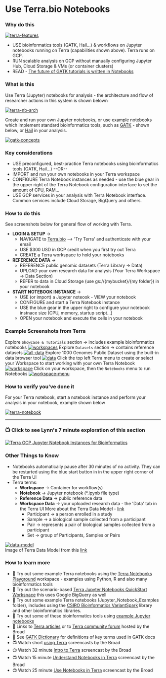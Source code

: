 # Use Terra.bio Notebooks

### Why do this

 [![terra-features](/images/terra-features.png)]()

 - USE bioinformatics tools (GATK, Hail...) & workflows on Jupyter notebooks running on Terra (capabilities shown above). Terra runs on GCP.
 - RUN scalable analysis on GCP without manually configuring Jupyter Hub, Cloud Storage & VMs (or container clusters)
 - READ - [The future of GATK tutorials is written in Notebooks](https://software.broadinstitute.org/gatk/blog?id=24167)


### What is this

 Use Terra (Jupyter) notebooks for analysis - the architecture and flow of researcher actions in this system is shown belown

[![terra-nb-arch](/images/terra-nb-arch.png)]()
 
 Create and run your own Jupyter notebooks, or use example notebooks which implement standard bioinformatics tools, such as [GATK](https://software.broadinstitute.org/gatk/) - shown below, or [Hail](https://hail.is/) in your analysis.  

  [![gatk-concepts](/images/gatk-concepts.png)]()


### Key considerations
- USE preconfigured, best-practice Terra notebooks using bioinformatics tools (GATK, Hail...) --OR--
- IMPORT and run your own notebooks in your Terra workspace
- CONFIGURE Terra Notebook instances as needed - use the blue gear in the upper right of the Terra Notebook configuration interface to set the amount of CPU, RAM...
- USE GCP services in your analysis with Terra Notebook interface. Common services include Cloud Storage, BigQuery and others.

### How to do this

See screenshots below for general flow of working with Terra.  
- **LOGIN & SETUP** -> 
  - NAVIGATE to [Terra.bio](https://terra.bio/) --> 'Try Terra' and authenticate with your email
   - USE $300 USD in GCP credit when you first try out Terra
   - CREATE a Terra workspace to hold your notebooks 
- **REFERENCE DATA** -> 
  - REFERENCE public genomic datasets (Terra Library -> Data) 
  - UPLOAD your own research data for analysis (Your Terra Workspace -> Data Section)
  - REFER to data in Cloud Storage (use gs://{mybucket}/{my folder}) in your notebook
- **START NOTEBOOK INSTANCE** -> 
  - USE (or import) a Jupyter noteook - VIEW your notebook
  - CONFIGURE and start a Terra Notebook instance
  - USE the blue gear in the upper right to configure your notebook instnace size (CPU, memory, startup script...)
  - OPEN your notebook and execute the cells in your notebook  


### Example Screenshots from Terra

Explore `Showcase & Tutorials` section -> includes example bioinformatics notebooks
 [![workspaces](/images/workspaces.png)]()
Explore `Datasets` section -> contains reference datasets
 [![all-data](/images/all-data.png)]()
Explore 1000 Genomes Public Dataset using the built-in data browser tool
 [![data](/images/data.png)]()
Click the top left Terra menu to create or select your Workspace to start working with your own Terra Notebook
 [![workspace](/images/workspace.png)]()
Click on your workspace, then the `Notebooks` menu to run Notebooks
 [![workspace-menu](/images/workspace-menu.png)]()
 
### How to verify you've done it
 For your Terra notebook, start a notebook instance and perform your analysis in your notebook, example shown below 
 
    
   [![terra-notebook](/images/terra-notebook.png)]()  

----

### 📺 Click to see Lynn's 7 minute exploration of this section  
[![Terra GCP Jupyter Notebook Instances for Bioinformatics](http://img.youtube.com/vi/ntQPiUuHihw/0.jpg)](http://www.youtube.com/watch?v=ntQPiUuHihw "Terra GCP Jupyter Notebook Instances for Bioinformatics")

### Other Things to Know
 - Notebooks automatically pause after 30 minutes of no activity.  They can be restarted using the blue start button in in the upper right corner of the Terra UI
 - Terra terms:
    - **Workspace** -> Container for workflow(s)
    - **Notebook** -> Jupyter notebook (*.ipynb file type)
    - **Reference Data** -> public reference data
    - **Workspace Data** -> your uploaded research data - the 'Data' tab in the Terra UI
      More about the Terra Data Model - [link](https://gatkforums.broadinstitute.org/firecloud/discussion/9769/data-model)
      - Participant -> a person enrolled in a study
      - Sample -> a biological sample collected from a participant
      - Pair -> represents a pair of biological samples collected from a participant
      - Set -> group of Participants, Samples or Pairs

  [![data-model](/images/data-model.png)]()  
  Image of Terra Data Model from this [link](https://software.broadinstitute.org/firecloud/documentation/quickstart?page=data)


### How to learn more
 - 📙 Try out some example Terra notebooks using the [Terra Notebooks Playground](https://app.terra.bio/#workspaces/help-gatk/Terra%20Notebooks%20Playground) workspace - examples using Python, R and also many bioinformatics tools
 - 📙 Try out the scenario-based [Terra Jupyter Notebooks QuickStart Workspace](https://app.terra.bio/#workspaces/fc-product-demo/Terra-Notebooks-Quickstart) this uses Google BigQuery as well
 - 📙 Try out some example Terra notebooks (Jupyter_Notebook_Examples folder), includes using the [CSIRO Bioinformatics VariantSpark](https://bioinformatics.csiro.au/variantspark) library and other bioinformatics libraries.
 - 📙 Try out some of these bioinformatics tools using [example Jupyter notebooks](https://github.com/lynnlangit/gcp-for-bioinformatics/tree/master/2_Virtual_Machines_%26_Docker_Containers/Jupyter_Notebook_Examples)
- 📘 Links to [Terra articles](https://support.terra.bio/hc/en-us)
or to [Terra community forum](https://support.terra.bio/hc/en-us/community/topics/360000500432) hosted by the Broad
- 📘 See [GATK Dictionary](https://software.broadinstitute.org/gatk/documentation/topic?name=dictionary) for definitions of key terms used in GATK docs
- 📺 Watch short [using Terra](https://www.youtube.com/channel/UCkXAqpR5Hk1ZmNd2-1K2l5Q/videos) screencasts by the Broad
- 📺 Watch 32 minute [Intro to Terra](https://www.youtube.com/watch?v=9kffTkK-B7g) screencast by the Broad
- 📺 Watch 15 minute [Understand Notebooks in Terra](https://www.youtube.com/watch?v=qP-1xk02AS0) screencast by the Broad
- 📺 Watch 25 minute [Use Notebooks in Terra](https://www.youtube.com/watch?v=-wBohV_vj-o) screencast by the Broad
 